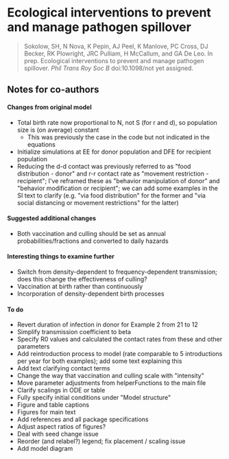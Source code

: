 # Ecological interventions to prevent and manage pathogen spillover

> Sokolow, SH, N Nova, K Pepin, AJ Peel, K Manlove, PC Cross, DJ Becker, RK Plowright, JRC Pulliam, H McCallum, and GA De Leo. In prep. Ecological interventions to prevent and manage pathogen spillover. _Phil Trans Roy Soc B_ doi:10.1098/not yet assigned.

## Notes for co-authors

#### Changes from original model

- Total birth rate now proportional to N, not S (for r and d), so population size is (on average) constant
    - This was previously the case in the code but not indicated in the equations
- Initialize simulations at EE for donor population and DFE for recipient population
- Reducing the d-d contact was previously referred to as "food distribution - donor" and r-r contact rate as "movement restriction - recipient"; I've reframed these as "behavior manipulation of donor" and "behavior modification or recipient"; we can add some examples in the SI text to clarify (e.g. "via food distribution" for the former and "via social distancing or movement restrictions" for the latter)

#### Suggested additional changes

- Both vaccination and culling should be set as annual probabilities/fractions and converted to daily hazards

#### Interesting things to examine further

- Switch from density-dependent to frequency-dependent transmission; does this change the effectiveness of culling?
- Vaccination at birth rather than continuously
- Incorporation of density-dependent birth processes

#### To do

- Revert duration of infection in donor for Example 2 from 21 to 12
- Simplify transmission coefficient to beta
- Specify R0 values and calculated the contact rates from these and other parameters
- Add reintroduction process to model (rate comparable to 5 introductions per year for both examples); add some text explaining this
- Add text clarifying contact terms
- Change the way that vaccination and culling scale with "intensity"
- Move parameter adjustments from helperFunctions to the main file
- Clarify scalings in ODE or table
- Fully specify initial conditions under "Model structure"
- Figure and table captions
- Figures for main text
- Add references and all package specifications
- Adjust aspect ratios of figures?
- Deal with seed change issue
- Reorder (and relabel?) legend; fix placement / scaling issue
- Add model diagram
